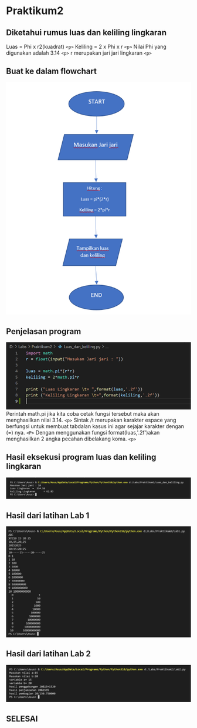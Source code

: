 # Praktikum2

## Diketahui rumus luas dan keliling lingkaran
 Luas = Phi x r2(kuadrat) `<p>`
 Keliling = 2 x Phi x r  `<p>`
 Nilai Phi yang digunakan adalah 3.14  `<p>`
 r merupakan jari jari lingkaran  `<p>`

## Buat ke dalam flowchart
![Gambar1](screenshot3/ssc2.png)

##  Penjelasan program
![Gambar2](screenshot3/ssc.png)
Perintah math.pi jika kita coba cetak fungsi tersebut maka akan menghasilkan nilai 3.14. `<p>`
Sintak /t merupakan karakter espace yang berfungsi untuk membuat tabdalan kasus ini agar sejajar karakter dengan (=) nya. `<P>`
Dengan menggunakan fungsi format(luas,'.2f')akan menghasilkan 2 angka pecahan dibelakang koma. `<p>`

## Hasil eksekusi program luas dan keliling lingkaran
![Gambar3](screenshot3/ssc1.png)

## Hasil dari latihan Lab 1
![Gambar4](screenshot3/ssc3.png)

## Hasil dari latihan Lab 2
![Gambar5](screenshot3/ssc4.png)

## SELESAI